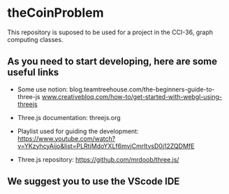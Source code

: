 # theCoinProblem
This repository is suposed to be used for a project in the CCI-36, graph computing classes.

## As you need to start developing, here are some useful links
  
  * Some use notion:
    blog.teamtreehouse.com/the-beginners-guide-to-three-js
    www.creativebloq.com/how-to/get-started-with-webgl-using-threejs

  * Three.js documentation:
    threejs.org

  * Playlist used for guiding the development:
    https://www.youtube.com/watch?v=YKzyhcyAijo&list=PLRtjMdoYXLf6mvjCmrltvsD0j12ZQDMfE

  * Three.js repository:
    https://github.com/mrdoob/three.js/
    
## We suggest you to use the VScode IDE

    
